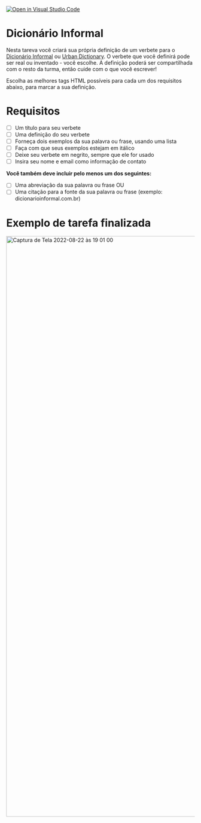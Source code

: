 [![Open in Visual Studio Code](https://classroom.github.com/assets/open-in-vscode-c66648af7eb3fe8bc4f294546bfd86ef473780cde1dea487d3c4ff354943c9ae.svg)](https://classroom.github.com/online_ide?assignment_repo_id=8253265&assignment_repo_type=AssignmentRepo)
# Dicionário Informal

Nesta tareva você criará sua própria definição de um verbete para o [Dicionário Informal](www.dicionarioinformal.com.br) ou [Urban Dictionary](www.urbandictionary.com). O verbete que você definirá pode ser real ou inventado - você escolhe. A definição poderá ser compartilhada com o resto da turma, então cuide com o que você escrever!

Escolha as melhores tags HTML possíveis para cada um dos requisitos abaixo, para marcar a sua definição.

# Requisitos

- [ ] Um título para seu verbete
- [ ] Uma definição do seu verbete
- [ ] Forneça dois exemplos da sua palavra ou frase, usando uma lista
- [ ] Faça com que seus exemplos estejam em itálico
- [ ] Deixe seu verbete em negrito, sempre que ele for usado
- [ ] Insira seu nome e email como informação de contato

**Você também deve incluir pelo menos um dos seguintes:**

- [ ] Uma abreviação da sua palavra ou frase OU
- [ ] Uma citação para a fonte da sua palavra ou frase (exemplo: dicionarioinformal.com.br)

# Exemplo de tarefa finalizada

<img width="1552" alt="Captura de Tela 2022-08-22 às 19 01 00" src="https://user-images.githubusercontent.com/5989/186028150-eb5b7289-9cbe-4837-bbe3-cbaaccc0e04a.png">

